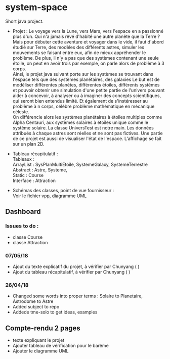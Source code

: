 # system-space
Short java project.  
* Projet :
Le voyage vers la Lune, vers Mars, vers l'espace en a passionné plus d'un. Qui n'a jamais rêvé d'habité une autre planête que la Terre ? Mais pour débuter cette aventure et voyager dans le vide, il faut d'abord étudié sur Terre, des modèles des différents astres, simuler les mouvements se faisant entre eux, afin de mieux appréhender le problème. De plus, il n'y a pas que des systèmes contenant une seule étoile, on peut en avoir trois par exemple, on parle alors de problème à 3 corps.       
Ainsi, le projet java suivant porte sur les systèmes se trouvant dans l'espace tels que des systèmes planétaires, des galaxies Le but est de modéliser différentes planètes, différentes étoiles, différents systèmes et pouvoir obtenir une simulation d'une petite partie de l'univers pouvant aider à concevoir, à analyser ou à imaginer des concepts scientifiques, qui seront bien entendus limité. Et également de s'instéresser au problème à n corps, célèbre problème mathématique en mécanique céleste.    
On  différencie alors les systèmes planétaires à étoiles multiples comme Alpha Centauri, aux systèmes solaires à étoiles unique comme le système solaire.
La classe UniversTest est notre main. Les données attribués à chaque astres sont réelles et ne sont pas fictives. Une partie de ce projet est aussi de visualiser l'état de l'espace. L'affichage se fait sur un plan 2D.

* Tableau récapitulatif :  
Tableaux :     
ArrayList : SysPlanMultiEtoile, SystemeGalaxy, SystemeTerrestre     
Abstract : Astre, Systeme,      
Static : Course  
Interface : Attraction  

* Schémas des classes, point de vue fournisseur :  
Voir le fichier vpp, diagramme UML

## Dashboard

### Issues to do :
* classe Course
* classe Attraction

### 07/05/18
* Ajout du texte explicatif du projet, à vérifier par Chunyang ( )
* Ajout du tableau récapitulatif, à vérifier par Chunyang ( )


### 26/04/18
* Changed some words into proper terms :
Solaire to Planetaire, 
Astrodome to Astre
* Added subject to repo
* Addede tme-solo to get ideas, examples

## Compte-rendu 2 pages
* texte expliquant le projet
* Ajouter tableau de vérification pour le barême
* Ajouter le diagramme UML
